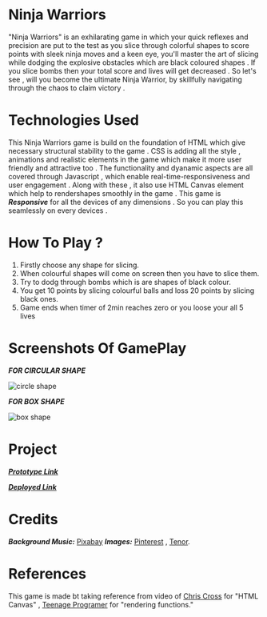 # Ninja Warriors

"Ninja Warriors" is an exhilarating game in which your quick reflexes and precision are put to the test as you slice through colorful shapes to score points with sleek ninja moves and a keen eye, you'll master the art of slicing while dodging the explosive obstacles which are black coloured shapes . If you slice bombs then your total score and lives will get decreased . So let's see , will you become the ultimate Ninja Warrior, by skillfully navigating through the chaos to claim victory .

# Technologies Used

This Ninja Warriors game is build on the foundation of HTML which give necessary structural stability to the game . CSS is adding all the style , animations and realistic elements in the game which make it more user friendly and attractive too . The functionality and dyanamic aspects are all covered through Javascript , which enable real-time-responsiveness and user engagement . Along with these , it also use HTML Canvas element which help to rendershapes smoothly in the game . This game is ***Responsive*** for all the devices of any dimensions . So you can play this seamlessly on every devices .

# How To Play ?

1. Firstly choose any shape for slicing.
2. When colourful shapes will come on screen then you have to slice them.
3. Try to dodg through bombs which is are shapes of black colour.
4. You get 10 points by slicing colourful balls and loss 20 points by slicing black ones.
5. Game ends when timer of 2min reaches zero or you loose your all 5 lives

# Screenshots Of GamePlay

***FOR CIRCULAR SHAPE***

![circle shape](https://github.com/Satyamsharmahp36/Ninja_Warriors_Game/assets/138446502/495f03a5-0d00-4f66-805f-1c244379ed09)

***FOR BOX SHAPE***

![box shape](https://github.com/Satyamsharmahp36/Ninja_Warriors_Game/assets/138446502/84a1292b-9df9-4185-8db0-20225d5167ef)

# Project

[***Prototype Link***](https://www.figma.com/proto/DEJ0XDvhGiZz16t4bZo2Q5/Ball-Ninja-Cutting?page-id=0%3A1&type=design&node-id=1-3&viewport=269%2C149%2C0.22&t=0U7gg3L1gEwTyTvS-1&scaling=scale-down&starting-point-node-id=1%3A3&mode=design)

[***Deployed Link***](https://satyamsharmahp36.github.io/Ninja_Warriors_Game/)


# Credits

***Background Music:*** [Pixabay](https://pixabay.com)
***Images:*** [Pinterest](https://in.pinterest.com/) , [Tenor](https://tenor.com).

# References

This game is made bt taking reference from video of [Chris Cross](https://youtu.be/EO6OkltgudE?feature=shared) for "HTML Canvas" , [Teenage Programer](https://www.youtube.com/@teenage-programmer) for "rendering functions." 


